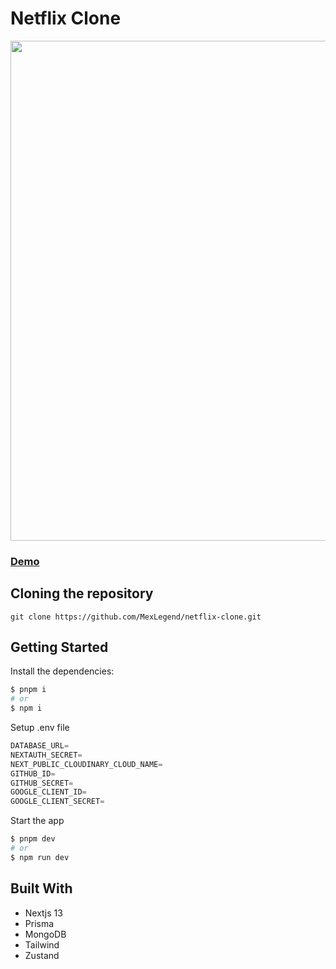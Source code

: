 # Netflix Clone

<img src="https://res.cloudinary.com/devmexsoft/image/upload/v1692043403/Projects%20Thumbnails/Video_Viewer_Thumbnail_hg62c1.png" height="800px"/>

### [Demo](https://video-viewer-teal.vercel.app)

## Cloning the repository

```shell
git clone https://github.com/MexLegend/netflix-clone.git
```

## Getting Started

Install the dependencies:

```sh
$ pnpm i
# or
$ npm i
```

Setup .env file

```js
DATABASE_URL=
NEXTAUTH_SECRET=
NEXT_PUBLIC_CLOUDINARY_CLOUD_NAME=
GITHUB_ID=
GITHUB_SECRET=
GOOGLE_CLIENT_ID=
GOOGLE_CLIENT_SECRET=
```

Start the app

```sh
$ pnpm dev
# or
$ npm run dev
```

## Built With

- Nextjs 13
- Prisma
- MongoDB
- Tailwind
- Zustand

